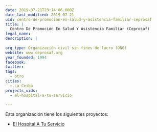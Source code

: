 ```yaml
---
date: 2019-07-21T23:14:06.000Z
date_last_modified: 2019-07-21
uid: centro-de-promocion-en-salud-y-asistencia-familiar-ceprosaf
title: |
  Centro De Promoción En Salud Y Asistencia Familiar (Ceprosaf)
legal_name: 
description: |
  
org_type: Organización civil sin fines de lucro (ONG)
website: www.ceprosaf.org
year_founded: 1994
facebook: 
twitter: 
tags:
  - otro
cities: 
  - La Ceiba
projects_uids:
  - el-hospital-a-tu-servicio

---
```


Esta organización tiene los siguientes proyectos:

- [El Hospital A Tu Servicio](/proyectos/el-hospital-a-tu-servicio)
